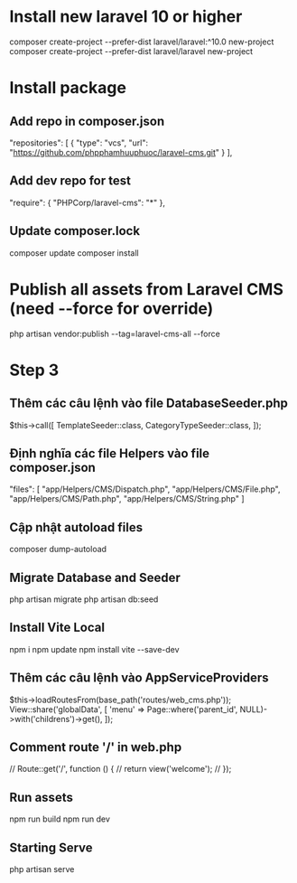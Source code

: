 # Install new laravel 10 or higher
composer create-project --prefer-dist laravel/laravel:^10.0 new-project
composer create-project --prefer-dist laravel/laravel new-project
# Install package
## Add repo in composer.json
"repositories": [
    {
        "type": "vcs",
        "url": "https://github.com/phpphamhuuphuoc/laravel-cms.git"
    }
],
## Add dev repo for test
"require": {
    "PHPCorp/laravel-cms": "*"
},
## Update composer.lock
composer update
composer install
# Publish all assets from Laravel CMS (need --force for override)
php artisan vendor:publish --tag=laravel-cms-all --force
# Step 3
## Thêm các câu lệnh vào file DatabaseSeeder.php
$this->call([
    TemplateSeeder::class,
    CategoryTypeSeeder::class,
]);


## Định nghĩa các file Helpers vào file composer.json
"files": [
    "app/Helpers/CMS/Dispatch.php",
    "app/Helpers/CMS/File.php",
    "app/Helpers/CMS/Path.php",
    "app/Helpers/CMS/String.php"
]

## Cập nhật autoload files
composer dump-autoload

## Migrate Database and Seeder
php artisan migrate
php artisan db:seed

## Install Vite Local
npm i 
npm update
npm install vite --save-dev

## Thêm các câu lệnh vào AppServiceProviders
$this->loadRoutesFrom(base_path('routes/web_cms.php'));
View::share('globalData', [
    'menu' => Page::where('parent_id', NULL)->with('childrens')->get(),
]);

## Comment route '/' in web.php
// Route::get('/', function () {
//     return view('welcome');
// });

## Run assets
npm run build
npm run dev

## Starting Serve
php artisan serve